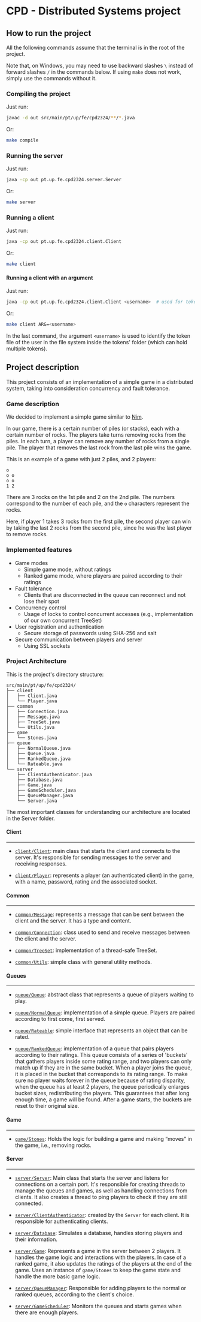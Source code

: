# CPD - Distributed Systems project

## How to run the project

All the following commands assume that the terminal is in the root of the project.


Note that, on Windows, you may need to use backward slashes `\` instead of forward slashes `/` in the commands below. If using `make` does not work, simply use the commands without it.


### Compiling the project
Just run:
```bash
javac -d out src/main/pt/up/fe/cpd2324/**/*.java
```

Or:
```bash
make compile
```
### Running the server
Just run:

```bash
java -cp out pt.up.fe.cpd2324.server.Server
```

Or:
```bash
make server
```


### Running a client
Just run:
```bash
java -cp out pt.up.fe.cpd2324.client.Client
```

Or:
```bash
make client
```

#### Running a client with an argument
Just run:

```bash
java -cp out pt.up.fe.cpd2324.client.Client <username>  # used for tokens
```

Or:
```bash
make client ARG=<username>
```

In the last command, the argument `<username>` is used to identify the token file of the user in the file system inside the tokens' folder (which can hold multiple tokens).

## Project description

This project consists of an implementation of a simple game in a distributed system, taking into consideration concurrency and fault tolerance.

### Game description

We decided to implement a simple game similar to [Nim](https://en.wikipedia.org/wiki/Nim).

In our game, there is a certain number of piles (or stacks), each with a certain number of rocks. The players take turns removing rocks from the piles. In each turn, a player can remove any number of rocks from a single pile. The player that removes the last rock from the last pile wins the game.

This is an example of a game with just 2 piles, and 2 players:

```
o
o o
o o
1 2
```
There are 3 rocks on the 1st pile and 2 on the 2nd pile. The numbers correspond to the number of each pile, and the `o` characters represent the rocks.

Here, if player 1 takes 3 rocks from the first pile, the second player can win by taking the last 2 rocks from the second pile, since he was the last player to remove rocks.

### Implemented features

- Game modes
  - Simple game mode, without ratings
  - Ranked game mode, where players are paired according to their ratings
- Fault tolerance
  - Clients that are disconnected in the queue can reconnect and not lose their spot
- Concurrency control
  - Usage of locks to control concurrent accesses (e.g., implementation of our own concurrent TreeSet)
- User registration and authentication
  - Secure storage of passwords using SHA-256 and salt
- Secure communication between players and server
  - Using SSL sockets

### Project Architecture

This is the project's directory structure:

```
src/main/pt/up/fe/cpd2324/
├── client
│   ├── Client.java
│   └── Player.java
├── common
│   ├── Connection.java
│   ├── Message.java
│   ├── TreeSet.java
│   └── Utils.java
├── game
│   └── Stones.java
├── queue
│   ├── NormalQueue.java
│   ├── Queue.java
│   ├── RankedQueue.java
│   └── Rateable.java
└── server
    ├── ClientAuthenticator.java
    ├── Database.java
    ├── Game.java
    ├── GameScheduler.java
    ├── QueueManager.java
    └── Server.java
```

The most important classes for understanding our architecture are located in the Server folder.

#### Client

---

- [`client/Client`](src/main/pt/up/fe/cpd2324/client/Client.java): main class that starts the client and connects to the server. It's responsible for sending messages to the server and receiving responses.

- [`client/Player`](src/main/pt/up/fe/cpd2324/client/Player.java): represents a player (an authenticated client) in the game, with a name, password, rating and the associated socket.

#### Common

---

- [`common/Message`](src/main/pt/up/fe/cpd2324/common/Message.java): represents a message that can be sent between the client and the server. It has a type and content.

- [`common/Connection`](src/main/pt/up/fe/cpd2324/common/Connection.java): class used to send and receive messages between the client and the server.

- [`common/TreeSet`](src/main/pt/up/fe/cpd2324/common/TreeSet.java): implementation of a thread-safe TreeSet.

- [`common/Utils`](src/main/pt/up/fe/cpd2324/common/Utils.java): simple class with general utility methods.

#### Queues

---

- [`queue/Queue`](src/main/pt/up/fe/cpd2324/queue/Queue.java): abstract class that represents a queue of players waiting to play.

- [`queue/NormalQueue`](src/main/pt/up/fe/cpd2324/queue/NormalQueue.java): implementation of a simple queue. Players are paired according to first come, first served.

- [`queue/Rateable`](src/main/pt/up/fe/cpd2324/queue/Rateable.java): simple interface that represents an object that can be rated.

- [`queue/RankedQueue`](src/main/pt/up/fe/cpd2324/queue/RankedQueue.java): implementation of a queue that pairs players according to their ratings. This queue consists of a series of 'buckets' that gathers players inside some rating range, and two players can only match up if they are in the same bucket. When a player joins the queue, it is placed in the bucket that corresponds to its rating range. To make sure no player waits forever in the queue because of rating disparity, when the queue has at least 2 players, the queue periodically enlarges bucket sizes, redistributing the players. This guarantees that after long enough time, a game will be found. After a game starts, the buckets are reset to their original size.

#### Game

---

- [`game/Stones`](src/main/pt/up/fe/cpd2324/game/Stones.java): Holds the logic for building a game and making “moves” in the game, i.e., removing rocks.

#### Server

---

- [`server/Server`](src/main/pt/up/fe/cpd2324/server/Server.java): Main class that starts the server and listens for connections on a certain port. It's responsible for creating threads to manage the queues and games, as well as handling connections from clients. It also creates a thread to ping players to check if they are still connected.

- [`server/ClientAuthenticator`](src/main/pt/up/fe/cpd2324/server/ClientAuthenticator.java): created by the `Server` for each client. It is responsible for authenticating clients.

- [`server/Database`](src/main/pt/up/fe/cpd2324/server/Database.java): Simulates a database, handles storing players and their information.

- [`server/Game`](src/main/pt/up/fe/cpd2324/server/Game.java): Represents a game in the server between 2 players. It handles the game logic and interactions with the players. In case of a ranked game, it also updates the ratings of the players at the end of the game. Uses an instance of `game/Stones` to keep the game state and handle the more basic game logic.

- [`server/QueueManager`](src/main/pt/up/fe/cpd2324/server/QueueManager.java): Responsible for adding players to the normal or ranked queues, according to the client's choice.

- [`server/GameScheduler`](src/main/pt/up/fe/cpd2324/server/GameScheduler.java): Monitors the queues and starts games when there are enough players.

